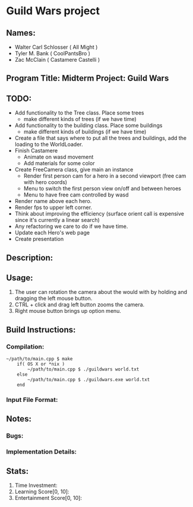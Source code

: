 # Guild Wars project

## Names: 
* Walter Carl Schlosser ( All Might ) 
* Tyler M. Bank ( CoolPantsBro )
* Zac McClain ( Castamere Castelli )

## Program Title: Midterm Project: Guild Wars	

## TODO:

* Add functionality to the Tree class. Place some trees
	* make different kinds of trees (if we have time)
* Add functionality to the building class. Place some buildings
	* make different kinds of buildings (if we have time)
* Create a file that says where to put all the trees and buildings, add the loading to the WorldLoader.
* Finish Castamere
  * Animate on wasd movement
  * Add materials for some color
* Create FreeCamera class, give main an instance
  * Render first person cam for a hero in a second viewport (free cam with hero coords)
  * Menu to switch the first person view on/off and between heroes
  * Menu to have free cam controlled by wasd
* Render name above each hero.
* Render fps to upper left corner.
* Think about improving the efficiency (surface orient call is expensive since it's currently a linear search)
* Any refactoring we care to do if we have time.
* Update each Hero's web page
* Create presentation

## Description:

## Usage:
1. The user can rotation the camera about the would with by holding and dragging the left mouse button.
2. CTRL + click and drag left button zooms the camera.
3. Right mouse button brings up option menu.

## Build Instructions:
### Compilation:
	~/path/to/main.cpp $ make
        if( OS X or *nix )
            ~/path/to/main.cpp $ ./guildwars world.txt
        else
            ~/path/to/main.cpp $ ./guildwars.exe world.txt
        end

### Input File Format:

## Notes:
### Bugs:

### Implementation Details:

## Stats:
1. Time Investment:
2. Learning Score[0, 10]:
3. Entertainment Score[0, 10]:

